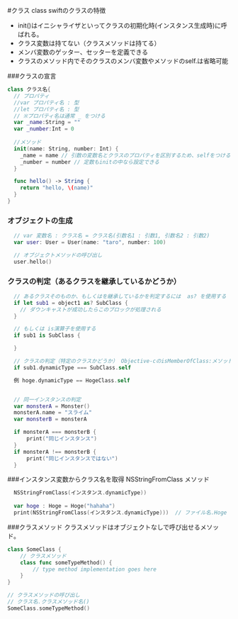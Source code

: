 #クラス  class
swiftのクラスの特徴

  * init()はイニシャライザといってクラスの初期化時(インスタンス生成時)に呼ばれる。
  * クラス変数は持てない（クラスメソッドは持てる）
  * メンバ変数のゲッター、セッターを定義できる
  * クラスのメソッド内でそのクラスのメンバ変数やメソッドのself.は省略可能

###クラスの宣言 

```swift
class クラス名{
  // プロパティ
  //var プロパティ名 : 型
  //let プロパティ名 : 型
  // ※プロパティ名は通常 _ をつける
  var _name:String = ""
  var _number:Int = 0
  
  //メソッド
  init(name: String, number: Int) {
    _name = name // 引数の変数名とクラスのプロパティを区別するため、selfをつける
    _number = number // 定数もinitの中なら設定できる
  }

  func hello() -> String {
    return "hello, \(name)"
  }
}
```

### オブジェクトの生成

```swift
  // var 変数名 : クラス名 = クラス名(引数名1 : 引数1, 引数名2 : 引数2)
  var user: User = User(name: "taro", number: 100)

  // オブジェクトメソッドの呼び出し
  user.hello()
```

### クラスの判定（あるクラスを継承しているかどうか）

```swift
  // あるクラスそのものか、もしくはを継承しているかを判定するには  as? を使用する
  if let sub1 = object1 as? SubClass {
    // ダウンキャストが成功したらこのブロックが処理される
  }

  // もしくは is演算子を使用する
  if sub1 is SubClass {

  }

  // クラスの判定（特定のクラスかどうか） Objective-cのisMemberOfClass:メソッドと同じ
  if sub1.dynamicType === SubClass.self

  例 hoge.dynamicType == HogeClass.self


  // 同一インスタンスの判定
  var monsterA = Monster()
  monsterA.name = "スライム"
  var monsterB = monsterA

  if monsterA === monsterB {
      print("同じインスタンス")
  }
  if monsterA !== monsterB {
      print("同じインスタンスではない")
  }
```

###インスタンス変数からクラス名を取得 
NSStringFromClass メソッド

```swift
  NSStringFromClass(インスタンス.dynamicType))
  
  var hoge : Hoge = Hoge("hahaha")
  print(NSStringFromClass(インスタンス.dynamicType)))  // ファイル名.Hoge
```

###クラスメソッド
クラスメソッドはオブジェクトなしで呼び出せるメソッド。

```swift
class SomeClass {
    // クラスメソッド
    class func someTypeMethod() {
        // type method implementation goes here
    }
}

// クラスメソッドの呼び出し
// クラス名.クラスメソッド名()
SomeClass.someTypeMethod()
```

